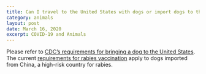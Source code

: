 ```yaml
---
title: Can I travel to the United States with dogs or import dogs to the United States during the COVID-19 outbreak?
category: animals
layout: post
date: March 16, 2020
excerpt: COVID-19 and Animals
---
```

 
Please refer to <a href="https://www.cdc.gov/importation/bringing-an-animal-into-the-united-states/index.html" target="_blank"> CDC’s requirements for bringing a dog to the United States</a>. The current <a href="https://www.cdc.gov/importation/bringing-an-animal-into-the-united-states/rabies-vaccine.html" target="_blank">requirements for rabies vaccination</a> apply to dogs imported from China, a high-risk country for rabies.
